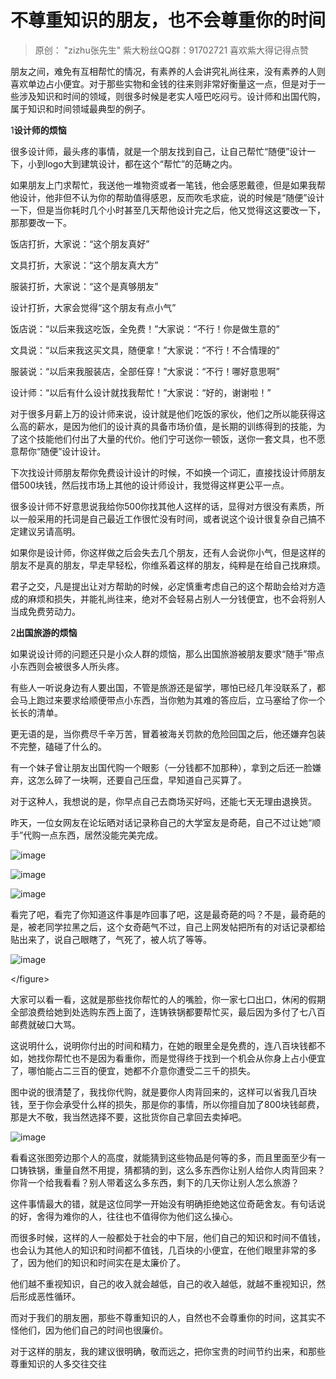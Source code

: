 # 不尊重知识的朋友，也不会尊重你的时间



> 原创： "zizhu张先生" 紫大粉丝QQ群：91702721 喜欢紫大得记得点赞

朋友之间，难免有互相帮忙的情况，有素养的人会讲究礼尚往来，没有素养的人则喜欢单边占小便宜。对于那些实物和金钱的往来则非常好衡量这一点，但是对于一些涉及知识和时间的领域，则很多时候是老实人哑巴吃闷亏。设计师和出国代购，属于知识和时间领域最典型的例子。

1**设计师的烦恼**

很多设计师，最头疼的事情，就是一个朋友找到自己，让自己帮忙“随便”设计一下，小到logo大到建筑设计，都在这个“帮忙”的范畴之内。

如果朋友上门求帮忙，我送他一堆物资或者一笔钱，他会感恩戴德，但是如果我帮他设计，他非但不认为你的帮助值得感恩，反而吹毛求疵，说的时候是“随便”设计一下，但是当你耗时几个小时甚至几天帮他设计完之后，他又觉得这这要改一下，那那要改一下。

饭店打折，大家说：“这个朋友真好”

文具打折，大家说：“这个朋友真大方”

服装打折，大家说：“这个是真够朋友”

设计打折，大家会觉得“这个朋友有点小气”

饭店说：“以后来我这吃饭，全免费！”大家说：“不行！你是做生意的”

文具说：“以后来我这买文具，随便拿！”大家说：“不行！不合情理的”

服装说：“以后来我服装店，全部任穿！”大家说：“不行！哪好意思啊”

设计师：“以后有什么设计就找我帮忙！”大家说：“好的，谢谢啦！”

对于很多月薪上万的设计师来说，设计就是他们吃饭的家伙，他们之所以能获得这么高的薪水，是因为他们的设计真的具备市场价值，是长期的训练得到的技能，为了这个技能他们付出了大量的代价。他们宁可送你一顿饭，送你一套文具，也不愿意帮你“随便”设计设计。

下次找设计师朋友帮你免费设计设计的时候，不如换一个词汇，直接找设计师朋友借500块钱，然后找市场上其他的设计师设计，我觉得这样更公平一点。

很多设计师不好意思说我给你500你找其他人这样的话，显得对方很没有素质，所以一般采用的托词是自己最近工作很忙没有时间，或者说这个设计很复杂自己搞不定建议另请高明。

如果你是设计师，你这样做之后会失去几个朋友，还有人会说你小气，但是这样的朋友不是真的朋友，早走早轻松，你维系着这样的朋友，纯粹是在给自己找麻烦。

君子之交，凡是提出让对方帮助的时候，必定慎重考虑自己的这个帮助会给对方造成的麻烦和损失，并能礼尚往来，绝对不会轻易占别人一分钱便宜，也不会将别人当成免费劳动力。

2**出国旅游的烦恼**

如果说设计师的问题还只是小众人群的烦恼，那么出国旅游被朋友要求“随手”带点小东西则会被很多人所头疼。

有些人一听说身边有人要出国，不管是旅游还是留学，哪怕已经几年没联系了，都会马上跑过来要求给顺便带点小东西，当你勉为其难的答应后，立马塞给了你一个长长的清单。

更无语的是，当你费尽千辛万苦，冒着被海关罚款的危险回国之后，他还嫌弃包装不完整，磕碰了什么的。

有一个妹子曾让朋友出国代购一个眼影（一分钱都不加那种），拿到之后还一脸嫌弃，这怎么碎了一块啊，还要自己压盘，早知道自己买算了。

对于这种人，我想说的是，你早点自己去商场买好吗，还能七天无理由退换货。

昨天，一位女网友在论坛晒对话记录称自己的大学室友是奇葩，自己不过让她“顺手”代购一点东西，居然没能完美完成。

![image](http://upload-images.jianshu.io/upload_images/14971513-b9a13d398afabbe1?imageMogr2/auto-orient/strip|imageView2/2/w/1240)

![image](http://upload-images.jianshu.io/upload_images/14971513-f32001daf6a40d33?imageMogr2/auto-orient/strip|imageView2/2/w/1240)

![image](http://upload-images.jianshu.io/upload_images/14971513-bf25d0614b9c1cb8?imageMogr2/auto-orient/strip|imageView2/2/w/1240)

看完了吧，看完了你知道这件事是咋回事了吧，这是最奇葩的吗？不是，最奇葩的是，被老同学拉黑之后，这个女奇葩气不过，自己上网发帖把所有的对话记录都给贴出来了，说自己眼瞎了，气死了，被人坑了等等。

![image](http://upload-images.jianshu.io/upload_images/14971513-dd06033ce3695418?imageMogr2/auto-orient/strip|imageView2/2/w/1240)

&lt;/figure&gt;

大家可以看一看，这就是那些找你帮忙的人的嘴脸，你一家七口出口，休闲的假期全部浪费给她到处选购东西上面了，连铸铁锅都要帮忙买，最后因为多付了七八百邮费就破口大骂。

这说明什么，说明你付出的时间和精力，在她的眼里全是免费的，连八百块钱都不如，她找你帮忙也不是因为看重你，而是觉得终于找到一个机会从你身上占小便宜了，哪怕能占二三百的便宜，她都不介意你遭受二三千的损失。

图中说的很清楚了，我找你代购，就是要你人肉背回来的，这样可以省我几百块钱，至于你会承受什么样的损失，那是你的事情，所以你擅自加了800块钱邮费，那是大不敬，我当然选择不要，这批货你自己拿回去卖掉吧。

![image](http://upload-images.jianshu.io/upload_images/14971513-8c37fc55617e4263?imageMogr2/auto-orient/strip|imageView2/2/w/1240)

看看这张图旁边那个人的高度，就能猜到这些物品是何等的多，而且里面至少有一口铸铁锅，重量自然不用提，猜都猜的到，这么多东西你让别人给你人肉背回来？你背一个给我看看？别人带着这么多东西，剩下的几天你让别人怎么旅游？

这件事情最大的错，就是这位同学一开始没有明确拒绝她这位奇葩舍友。有句话说的好，舍得为难你的人，往往也不值得你为他们这么操心。

而很多时候，这样的人一般都处于社会的中下层，他们自己的知识和时间不值钱，也会认为其他人的知识和时间都不值钱，几百块的小便宜，在他们眼里非常的多了，因为他们的知识和时间实在是太廉价了。

他们越不重视知识，自己的收入就会越低，自己的收入越低，就越不重视知识，然后形成恶性循环。

而对于我们的朋友圈，那些不尊重知识的人，自然也不会尊重你的时间，这其实不怪他们，因为他们自己的时间也很廉价。

对于这样的朋友，我的建议很明确，敬而远之，把你宝贵的时间节约出来，和那些尊重知识的人多交往交往

